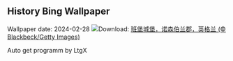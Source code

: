 ## History Bing Wallpaper
Wallpaper date: 2024-02-28
![](https://www.bing.com/th?id=OHR.BamburghCastleUK_ZH-CN3201531782_UHD.jpg&w=1000)Download: [班堡城堡，诺森伯兰郡，英格兰 (© Blackbeck/Getty Images)](https://www.bing.com/th?id=OHR.BamburghCastleUK_ZH-CN3201531782_UHD.jpg)

Auto get programm by LtgX
